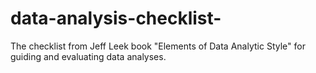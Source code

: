 # data-analysis-checklist-
The checklist from Jeff Leek book "Elements of Data Analytic Style" for guiding and evaluating data analyses. 
